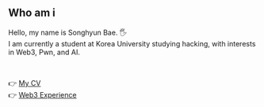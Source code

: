 ## Who am i
Hello, my name is Songhyun Bae. 🖐️ <br>
I am currently a student at Korea University studying hacking, with interests in Web3, Pwn, and AI.

<br>

👉 [My CV](https://bshyuunn.github.io/Songhyun-Bae.pdf) <br>
👉 [Web3 Experience](https://github.com/bshyuunn/bshyuunn-web3-portfolio)
